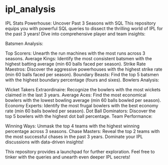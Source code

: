 # ipl_analysis
IPL Stats Powerhouse: Uncover Past 3 Seasons with SQL
This repository equips you with powerful SQL queries to dissect the thrilling world of IPL for the past 3 years!  Dive into comprehensive player and team insights:

Batsmen Analysis:

Top Scorers: Unearth the run machines with the most runs across 3 seasons.
Average Kings: Identify the most consistent batsmen with the highest batting average (min 60 balls faced per season).
Strike Rate Maestros: Discover the aggressive powerhouses with the highest strike rate (min 60 balls faced per season).
Boundary Beasts: Find the top 5 batsmen with the highest boundary percentage (fours and sixes).
Bowlers Analysis:

Wicket Takers Extraordinaire: Recognize the bowlers with the most wickets claimed in the last 3 years.
Average Aces: Find the most economical bowlers with the lowest bowling average (min 60 balls bowled per season).
Economy Experts: Identify the most frugal bowlers with the best economy rate (min 60 balls bowled per season).
Dot Ball Dominators: Discover the top 5 bowlers with the highest dot ball percentage.
Team Performance:

Winning Ways: Unmask the top 4 teams with the highest winning percentage across 3 seasons.
Chase Masters: Reveal the top 2 teams with the most successful chases in the past 3 years.
Dominate your IPL discussions with data-driven insights!

This repository provides a launchpad for further exploration. Feel free to tinker with the queries and unearth even deeper IPL secrets!
